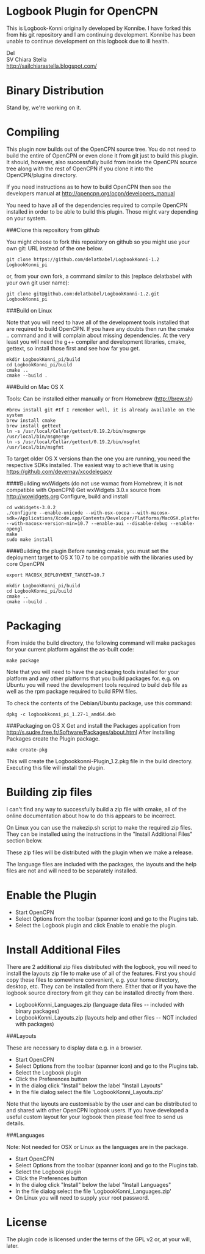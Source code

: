 Logbook Plugin for OpenCPN
=======================================

This is Logbook-Konni originally developed by Konnibe.  I have forked this from his
git repository and I am continuing development.  Konnibe has been unable to continue
development on this logbook due to ill health.

Del   
SV Chiara Stella   
http://sailchiarastella.blogspot.com/

Binary Distribution
===================

Stand by, we're working on it.

Compiling
=========

This plugin now builds out of the OpenCPN source tree.  You do not need to build
the entire of OpenCPN or even clone it from git just to build this plugin.  It
should, however, also successfully build from inside the OpenCPN source tree along
with the rest of OpenCPN if you clone it into the OpenCPN/plugins directory.

If you need instructions as to how to build OpenCPN then see the developers
manual at http://opencpn.org/ocpn/developers_manual

You need to have all of the dependencies required to compile OpenCPN installed in
order to be able to build this plugin.  Those might vary depending on your system.

###Clone this repository from github

You might choose to fork this repository on github so you might
use your own git: URL instead of the one below.

```
git clone https://github.com/delatbabel/LogbookKonni-1.2 LogbookKonni_pi
```

or, from your own fork, a command similar to this (replace delatbabel with
your own git user name):

```
git clone git@github.com:delatbabel/LogbookKonni-1.2.git LogbookKonni_pi
```

###Build on Linux

Note that you will need to have all of the development tools installed that
are required to build OpenCPN.  If you have any doubts then run the cmake ..
command and it will complain about missing dependencies.  At the very least
you will need the g++ compiler and development libraries, cmake, gettext, so
install those first and see how far you get.

```
mkdir LogbookKonni_pi/build
cd LogbookKonni_pi/build
cmake ..
cmake --build .
```

###Build on Mac OS X

Tools: Can be installed either manually or from Homebrew (http://brew.sh)

```
#brew install git #If I remember well, it is already available on the system
brew install cmake
brew install gettext
ln -s /usr/local/Cellar/gettext/0.19.2/bin/msgmerge /usr/local/bin/msgmerge
ln -s /usr/local/Cellar/gettext/0.19.2/bin/msgfmt /usr/local/bin/msgfmt
```

To target older OS X versions than the one you are running, you need the respective SDKs installed. The easiest way to achieve that is using https://github.com/devernay/xcodelegacy

####Building wxWidgets
(do not use wxmac from Homebrew, it is not compatible with OpenCPN)
Get wxWidgets 3.0.x source from http://wxwidgets.org
Configure, build and install
```
cd wxWidgets-3.0.2
./configure --enable-unicode --with-osx-cocoa --with-macosx-sdk=/Applications/Xcode.app/Contents/Developer/Platforms/MacOSX.platform/Developer/SDKs/MacOSX10.7.sdk/ --with-macosx-version-min=10.7 --enable-aui --disable-debug --enable-opengl
make
sudo make install
```

####Building the plugin
Before running cmake, you must set the deployment target to OS X 10.7 to be compatible with the libraries used by core OpenCPN
```
export MACOSX_DEPLOYMENT_TARGET=10.7

mkdir LogbookKonni_pi/build
cd LogbookKonni_pi/build
cmake ..
cmake --build .
```

Packaging
=========

From inside the build directory, the following command will make packages for your
current platform against the as-built code:

```
make package
```

Note that you will need to have the packaging tools installed for your platform and
any other platforms that you build packages for.  e.g. on Ubuntu you will need the
development tools required to build deb file as well as the rpm package required to
build RPM files.

To check the contents of the Debian/Ubuntu package, use this command:

```
dpkg -c logbookkonni_pi_1.27-1_amd64.deb
```

###Packaging on OS X
Get and install the Packages application from http://s.sudre.free.fr/Software/Packages/about.html
After installing Packages create the Plugin package.
```
make create-pkg
```
This will create the Logbookkonni-Plugin_1.2.pkg file in the build directory.
Executing this file will install the plugin.

Building zip files
==================

I can't find any way to successfully build a zip file with cmake, all of
the online documentation about how to do this appears to be incorrect.

On Linux you can use the makezip.sh script to make the required zip files.
They can be installed using the instructions in the "Install Additional Files"
section below.

These zip files will be distributed with the plugin when we make a release.

The language files are included with the packages, the layouts and the help
files are not and will need to be separately installed.

Enable the Plugin
=================

* Start OpenCPN
* Select Options from the toolbar (spanner icon) and go to the Plugins tab.
* Select the Logbook plugin and click Enable to enable the plugin.

Install Additional Files
========================

There are 2 additional zip files distributed with the logbook, you will need to
install the layouts zip file to make use of all of the features. First you should copy
these files to somewhere convenient, e.g. your home directory, desktop,
etc.  They can be installed from there.  Either that or if you have the
logbook source directory from git they can be installed directly from
there.

* LogbookKonni_Languages.zip (language data files -- included with binary packages)
* LogbookKonni_Layouts.zip (layouts help and other files -- NOT included with packages)

###Layouts

These are necessary to display data e.g. in a browser.

* Start OpenCPN
* Select Options from the toolbar (spanner icon) and go to the Plugins tab.
* Select the Logbook plugin
* Click the Preferences button
* In the dialog click "Install" below the label "Install Layouts"
* In the file dialog select the file 'LogbookKonni_Layouts.zip'

Note that the layouts are customisable by the user and can be distributed to
and shared with other OpenCPN logbook users.  If you have developed a useful
custom layout for your logbook then please feel free to send us details.

###Languages

Note: Not needed for OSX or Linux as the languages are in the package.

* Start OpenCPN
* Select Options from the toolbar (spanner icon) and go to the Plugins tab.
* Select the Logbook plugin
* Click the Preferences button
* In the dialog click "Install" below the label "Install Languages"
* In the file dialog select the file 'LogbookKonni_Languages.zip'
* On Linux you will need to supply your root password.

License
=======
The plugin code is licensed under the terms of the GPL v2 or, at your will, later. 
